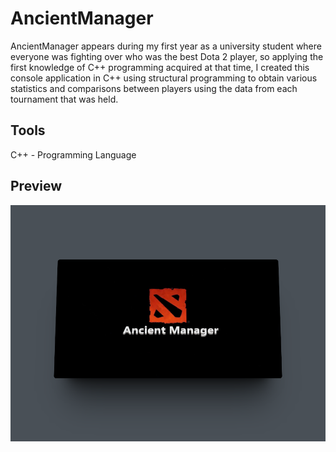 # AncientManager
AncientManager appears during my first year as a university student where everyone was fighting over who was the best Dota 2 player, so applying the first knowledge of C++ programming acquired at that time, I created this console application in C++ using structural programming to obtain various statistics and comparisons between players using the data from each tournament that was held.

## Tools
C++ - Programming Language

## Preview
<img src="ancient.png">
